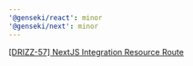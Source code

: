 ```yaml
---
'@genseki/react': minor
'@genseki/next': minor
---
```


[[DRIZZ-57] NextJS Integration Resource Route](https://app.plane.so/softnetics/browse/DRIZZ-57/)
